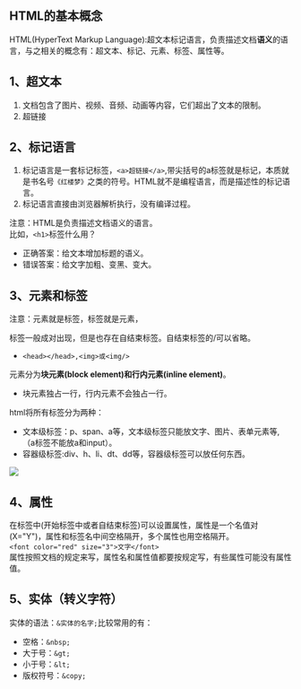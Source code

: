 ## HTML的基本概念

HTML(HyperText Markup Language):超文本标记语言，负责描述文档**语义**的语言，与之相关的概念有：超文本、标记、元素、标签、属性等。

## 1、超文本

1. 文档包含了图片、视频、音频、动画等内容，它们超出了文本的限制。
2. 超链接

## 2、标记语言

1. 标记语言是一套标记标签，`<a>超链接</a>`,带尖括号的a标签就是标记，本质就是书名号`《红楼梦》`之类的符号。HTML就不是编程语言，而是描述性的标记语言。
2. 标记语言直接由浏览器解析执行，没有编译过程。

注意：HTML是负责描述文档语义的语言。  
比如，`<h1>`标签什么用？

- 正确答案：给文本增加标题的语义。
- 错误答案：给文字加粗、变黑、变大。  

## 3、元素和标签

注意：元素就是标签，标签就是元素，

标签一般成对出现，但是也存在自结束标签。自结束标签的/可以省略。  

- `<head></head>,<img>或<img/>`

元素分为**块元素(block element)和行内元素(inline element)**。  

- 块元素独占一行，行内元素不会独占一行。  

html将所有标签分为两种：

- 文本级标签：p、span、a等，文本级标签只能放文字、图片、表单元素等,（a标签不能放a和input）。
- 容器级标签:div、h、li、dt、dd等，容器级标签可以放任何东西。

<img src="D:\user\Desktop\Script\note\material\html\标签分类.png">

## 4、属性

在标签中(开始标签中或者自结束标签)可以设置属性，属性是一个名值对(X="Y")，属性和标签名中间空格隔开，多个属性也用空格隔开。  
`<font color="red" size="3">文字</font>`  
属性按照文档的规定来写，属性名和属性值都要按规定写，有些属性可能没有属性值。

## 5、实体（转义字符）

实体的语法：`&实体的名字;`比较常用的有：

- 空格：`&nbsp;`
- 大于号：`&gt;`
- 小于号：`&lt;`
- 版权符号：`&copy;`